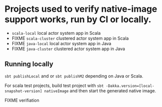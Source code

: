 # Projects used to verify native-image support works, run by CI or locally.

 * `scala-local` local actor system app in Scala
 * FIXME `scala-cluster` clustered actor system app in Scala
 * FIXME `java-local` local actor system app in Java
 * FIXME `java-cluster` clustered actor system app in Java

## Running locally

`sbt publishLocal` and or `sbt publishM2` depending on Java or Scala.

For scala test projects, build test project with `sbt -Dakka.version=[local-snapshot-version] nativeImage` and 
then start the generated native image.

FIXME verifiation
